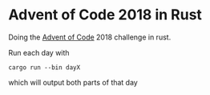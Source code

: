 # Advent of Code 2018 in Rust
Doing the [Advent of Code](https://adventofcode.com/) 2018 challenge in rust.

Run each day with

```
cargo run --bin dayX
```

which will output both parts of that day
